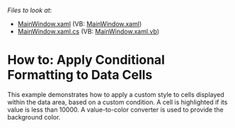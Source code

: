 <!-- default file list -->
*Files to look at*:

* [MainWindow.xaml](./CS/HowToApplyConditionalStyles/MainWindow.xaml) (VB: [MainWindow.xaml](./VB/HowToApplyConditionalStyles/MainWindow.xaml))
* [MainWindow.xaml.cs](./CS/HowToApplyConditionalStyles/MainWindow.xaml.cs) (VB: [MainWindow.xaml.vb](./VB/HowToApplyConditionalStyles/MainWindow.xaml.vb))
<!-- default file list end -->
# How to: Apply Conditional Formatting to Data Cells


<p>This example demonstrates how to apply a custom style to cells displayed within the data area, based on a custom condition. A cell is highlighted if its value is less than 10000. A value-to-color converter is used to provide the background color.</p>

<br/>


